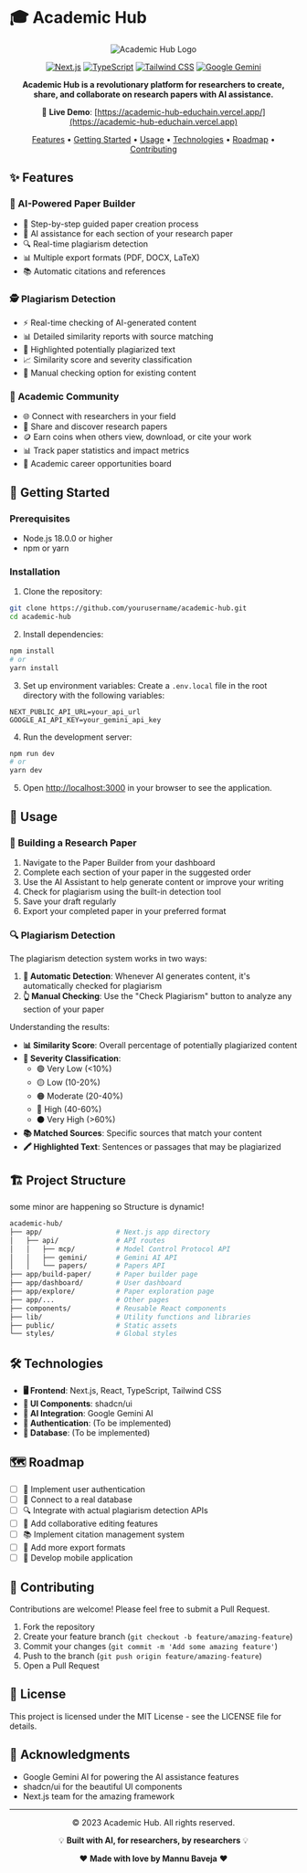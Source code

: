 # 🎓 Academic Hub

<div align="center">

![Academic Hub Logo](https://via.placeholder.com/800x200?text=Academic+Hub)

[![Next.js](https://img.shields.io/badge/Next.js-13.0+-000000?style=for-the-badge&logo=next.js&logoColor=white)](https://nextjs.org/)
[![TypeScript](https://img.shields.io/badge/TypeScript-4.9+-3178C6?style=for-the-badge&logo=typescript&logoColor=white)](https://www.typescriptlang.org/)
[![Tailwind CSS](https://img.shields.io/badge/Tailwind-3.0+-38B2AC?style=for-the-badge&logo=tailwind-css&logoColor=white)](https://tailwindcss.com/)
[![Google Gemini](https://img.shields.io/badge/Gemini_AI-FF5F1F?style=for-the-badge&logo=google&logoColor=white)](https://ai.google.dev/)

**Academic Hub is a revolutionary platform for researchers to create, share, and collaborate on research papers with AI assistance.**

🔗 **Live Demo**: [https://academic-hub-educhain.vercel.app/](https://academic-hub-educhain.vercel.app)

[Features](#-features) • 
[Getting Started](#-getting-started) • 
[Usage](#-usage) • 
[Technologies](#-technologies) • 
[Roadmap](#-roadmap) • 
[Contributing](#-contributing)

</div>

## ✨ Features

### 🤖 AI-Powered Paper Builder
- 📝 Step-by-step guided paper creation process
- 🧠 AI assistance for each section of your research paper
- 🔍 Real-time plagiarism detection
- 📊 Multiple export formats (PDF, DOCX, LaTeX)
- 📚 Automatic citations and references

### 🕵️ Plagiarism Detection
- ⚡ Real-time checking of AI-generated content
- 📊 Detailed similarity reports with source matching
- 🔎 Highlighted potentially plagiarized text
- 📈 Similarity score and severity classification
- 🔄 Manual checking option for existing content

### 👥 Academic Community
- 🌐 Connect with researchers in your field
- 📄 Share and discover research papers
- 🪙 Earn coins when others view, download, or cite your work
- 📊 Track paper statistics and impact metrics
- 💼 Academic career opportunities board

## 🚀 Getting Started

### Prerequisites
- Node.js 18.0.0 or higher
- npm or yarn

### Installation

1. Clone the repository:
```bash
git clone https://github.com/yourusername/academic-hub.git
cd academic-hub
```

2. Install dependencies:
```bash
npm install
# or
yarn install
```

3. Set up environment variables:
Create a `.env.local` file in the root directory with the following variables:
```
NEXT_PUBLIC_API_URL=your_api_url
GOOGLE_AI_API_KEY=your_gemini_api_key
```

4. Run the development server:
```bash
npm run dev
# or
yarn dev
```

5. Open [http://localhost:3000](http://localhost:3000) in your browser to see the application.

## 📖 Usage

### 📝 Building a Research Paper

1. Navigate to the Paper Builder from your dashboard
2. Complete each section of your paper in the suggested order
3. Use the AI Assistant to help generate content or improve your writing
4. Check for plagiarism using the built-in detection tool
5. Save your draft regularly
6. Export your completed paper in your preferred format

### 🔍 Plagiarism Detection

The plagiarism detection system works in two ways:

1. **🤖 Automatic Detection**: Whenever AI generates content, it's automatically checked for plagiarism
2. **👆 Manual Checking**: Use the "Check Plagiarism" button to analyze any section of your paper

Understanding the results:
- **📊 Similarity Score**: Overall percentage of potentially plagiarized content
- **🚦 Severity Classification**: 
  - 🟢 Very Low (<10%)
  - 🟡 Low (10-20%)
  - 🟠 Moderate (20-40%)
  - 🔴 High (40-60%)
  - ⚫ Very High (>60%)
- **📚 Matched Sources**: Specific sources that match your content
- **🖍️ Highlighted Text**: Sentences or passages that may be plagiarized

## 🏗️ Project Structure

some minor are happening so Structure is dynamic!
```bash
academic-hub/
├── app/                  # Next.js app directory
│   ├── api/              # API routes
│   │   ├── mcp/          # Model Control Protocol API
│   │   ├── gemini/       # Gemini AI API
│   │   └── papers/       # Papers API
├── app/build-paper/      # Paper builder page
├── app/dashboard/        # User dashboard
├── app/explore/          # Paper exploration page
├── app/...               # Other pages
├── components/           # Reusable React components
├── lib/                  # Utility functions and libraries
├── public/               # Static assets
└── styles/               # Global styles
```

## 🛠️ Technologies

- **🖥️ Frontend**: Next.js, React, TypeScript, Tailwind CSS
- **🧩 UI Components**: shadcn/ui
- **🤖 AI Integration**: Google Gemini AI
- **🔐 Authentication**: (To be implemented)
- **💾 Database**: (To be implemented)

## 🗺️ Roadmap

- [ ] 🔐 Implement user authentication
- [ ] 💾 Connect to a real database
- [ ] 🔍 Integrate with actual plagiarism detection APIs
- [ ] 👥 Add collaborative editing features
- [ ] 📚 Implement citation management system
- [ ] 📁 Add more export formats
- [ ] 📱 Develop mobile application

## 👥 Contributing

Contributions are welcome! Please feel free to submit a Pull Request.

1. Fork the repository
2. Create your feature branch (`git checkout -b feature/amazing-feature`)
3. Commit your changes (`git commit -m 'Add some amazing feature'`)
4. Push to the branch (`git push origin feature/amazing-feature`)
5. Open a Pull Request

## 📄 License

This project is licensed under the MIT License - see the LICENSE file for details.

## 🙏 Acknowledgments

- Google Gemini AI for powering the AI assistance features
- shadcn/ui for the beautiful UI components
- Next.js team for the amazing framework

---

<div align="center">
  
© 2023 Academic Hub. All rights reserved.

💡 **Built with AI, for researchers, by researchers** 💡

❤️ **Made with love by Mannu Baveja** ❤️

</div>

